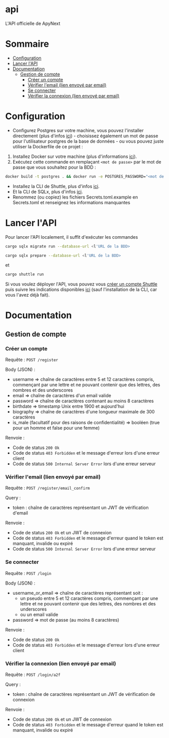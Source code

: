 # api
L'API officielle de ApyNext

# Sommaire
- [Configuration](#configuration)
- [Lancer l'API](#lancer-lapi)
- [Documentation](#documentation)
    - [Gestion de compte](#gestion-de-compte)
        - [Créer un compte](#créer-un-compte)
        - [Vérifier l'email (lien envoyé par email)](#vérifier-lemail-lien-envoyé-par-email)
        - [Se connecter](#se-connecter)
        - [Vérifier la connexion (lien envoyé par email)](#vérifier-la-connexion-lien-envoyé-par-email)

# Configuration
- Configurez Postgres sur votre machine, vous pouvez l'installer directement (plus d'infos [ici](https://www.postgresql.org/docs/15/install-short.html)) - choisissez également un mot de passe pour l'utilisateur postgres de la base de données - ou vous pouvez juste utiliser la Dockerfile de ce projet :
1) Installez Docker sur votre machine (plus d'informations [ici](https://www.docker.com/)).
2) Exécutez cette commande en remplaçant `<mot de passe>` par le mot de passe que vous souhaitez pour la BDD :
```bash
docker build -t postgres . && docker run -e POSTGRES_PASSWORD="<mot de passe>" -p 5432:5432 postgres
```
- Installez la CLI de Shuttle, plus d'infos [ici](https://docs.shuttle.rs/introduction/installation).
- Et la CLI de SQLx, plus d'infos [ici](https://docs.rs/crate/sqlx-cli/latest).
- Renommez (ou copiez) les fichiers Secrets.toml.example en Secrets.toml et renseignez les informations manquantes

# Lancer l'API
Pour lancer l'API localement, il suffit d'exécuter les commandes
```bash
cargo sqlx migrate run --database-url <l'URL de la BDD>
```
```bash
cargo sqlx prepare --database-url <l'URL de la BDD>
```
et
```bash
cargo shuttle run
```
Si vous voulez déployer l'API, vous pouvez vous [créer un compte Shuttle](https://console.shuttle.rs/login) puis suivre les indications disponibles [ici](https://console.shuttle.rs/new-project) (sauf l'installation de la CLI, car vous l'avez déjà fait).

# Documentation
## Gestion de compte
### Créer un compte
Requête : `POST /register`

Body (JSON) :
- username => chaîne de caractères entre 5 et 12 caractères compris, commençant par une lettre et ne pouvant contenir que des lettres, des nombres et des underscores
- email => chaîne de caractères d'un email valide
- password => chaîne de caractères contenant au moins 8 caractères
- birthdate => timestamp Unix entre 1900 et aujourd'hui
- biography => chaîne de caractères d'une longueur maximale de 300 caractères
- is_male (facultatif pour des raisons de confidentialité) => booléen (true pour un homme et false pour une femme)

Renvoie :
- Code de status `200 Ok`
- Code de status `403 Forbidden` et le message d'erreur lors d'une erreur client
- Code de status `500 Internal Server Error` lors d'une erreur serveur

### Vérifier l'email (lien envoyé par email)
Requête : `POST /register/email_confirm`

Query :
- token : chaîne de caractères représentant un JWT de vérification d'email

Renvoie :
- Code de status `200 Ok` et un JWT de connexion
- Code de status `403 Forbidden` et le message d'erreur quand le token est manquant, invalide ou expiré
- Code de status `500 Internal Server Error` lors d'une erreur serveur

### Se connecter
Requête : `POST /login`

Body (JSON) :
- username_or_email => chaîne de caractères représentant soit :
    - un pseudo entre 5 et 12 caractères compris, commençant par une lettre et ne pouvant contenir que des lettres, des nombres et des underscores
    - ou un email valide
- password => mot de passe (au moins 8 caractères)

Renvoie :
- Code de status `200 Ok`
- Code de status `403 Forbidden` et le message d'erreur lors d'une erreur client

### Vérifier la connexion (lien envoyé par email)
Requête : `POST /login/a2f`

Query :
- token : chaîne de caractères représentant un JWT de vérification de connexion

Renvoie :
- Code de status `200 Ok` et un JWT de connexion
- Code de status `403 Forbidden` et le message d'erreur quand le token est manquant, invalide ou expiré